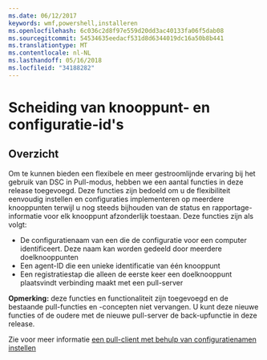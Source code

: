 ```yaml
---
ms.date: 06/12/2017
keywords: wmf,powershell,installeren
ms.openlocfilehash: 6c036c2d8f97e559d20dd3ac40133fa06f5dab08
ms.sourcegitcommit: 54534635eedacf531d8d6344019dc16a50b8b441
ms.translationtype: MT
ms.contentlocale: nl-NL
ms.lasthandoff: 05/16/2018
ms.locfileid: "34188282"
---
```

# <a name="separation-of-node-and-configuration-ids"></a>Scheiding van knooppunt- en configuratie-id's

## <a name="overview"></a>Overzicht

Om te kunnen bieden een flexibele en meer gestroomlijnde ervaring bij het gebruik van DSC in Pull-modus, hebben we een aantal functies in deze release toegevoegd. Deze functies zijn bedoeld om u de flexibiliteit eenvoudig instellen en configuraties implementeren op meerdere knooppunten terwijl u nog steeds bijhouden van de status en rapportage-informatie voor elk knooppunt afzonderlijk toestaan.
Deze functies zijn als volgt:

* De configuratienaam van een die de configuratie voor een computer identificeert. Deze naam kan worden gedeeld door meerdere doelknooppunten
* Een agent-ID die een unieke identificatie van één knooppunt
* Een registratiestap die alleen de eerste keer een doelknooppunt plaatsvindt verbinding maakt met een pull-server

**Opmerking:** deze functies en functionaliteit zijn toegevoegd en de bestaande pull-functies en -concepten niet vervangen. U kunt deze nieuwe functies of de oudere met de nieuwe pull-server de back-upfunctie in deze release.

Zie voor meer informatie [een pull-client met behulp van configuratienamen instellen](https://msdn.microsoft.com/powershell/dsc/pullclientconfignames)
